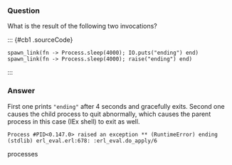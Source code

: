 ### Question
What is the result of the following two invocations?

::: {#cb1 .sourceCode}
``` {.sourceCode .elixir}
spawn_link(fn -> Process.sleep(4000); IO.puts("ending") end) spawn_link(fn -> Process.sleep(4000); raise("ending") end)
```
:::


### Answer
First one prints `"ending"` after 4 seconds and gracefully exits. Second
one causes the child process to quit abnormally, which causes the parent
process in this case (IEx shell) to exit as well.

    Process #PID<0.147.0> raised an exception ** (RuntimeError) ending (stdlib) erl_eval.erl:678: :erl_eval.do_apply/6


processes